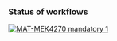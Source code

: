 ### Status of workflows

[![MAT-MEK4270 mandatory 1](https://github.com/andersthorstadboe/mandatory1_anders-boe/actions/workflows/main.yml/badge.svg)](https://github.com/andersthorstadboe/mandatory1_anders-boe/actions/workflows/main.yml)
